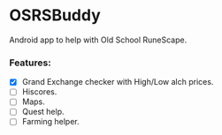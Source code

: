 # OSRSBuddy
Android app to help with Old School RuneScape.

### Features:

- [x] Grand Exchange checker with High/Low alch prices.
- [ ] Hiscores.
- [ ] Maps.
- [ ] Quest help.
- [ ] Farming helper.
